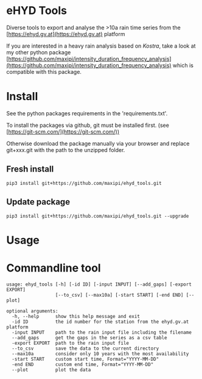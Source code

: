 # eHYD Tools
Diverse tools to export and analyse the >10a rain time series from the [https://ehyd.gv.at](https://ehyd.gv.at) platform


If you are interested in a heavy rain analysis based on *Kostra*, take a look at my other python package 
[https://github.com/maxipi/intensity_duration_frequency_analysis](https://github.com/maxipi/intensity_duration_frequency_analysis) which is compatible with this package.

# Install

See the python packages requirements in the 'requirements.txt'.

To install the packages via github, git must be installed first. (see [https://git-scm.com/](https://git-scm.com/))

Otherwise download the package manually via your browser and replace git+xxx.git with the path to the unzipped folder.

## Fresh install

```
pip3 install git+https://github.com/maxipi/ehyd_tools.git
```

## Update package

```
pip3 install git+https://github.com/maxipi/ehyd_tools.git --upgrade
```

# Usage

# Commandline tool 

```
usage: ehyd_tools [-h] [-id ID] [-input INPUT] [--add_gaps] [-export EXPORT]
                  [--to_csv] [--max10a] [-start START] [-end END] [--plot]

optional arguments:
  -h, --help      show this help message and exit
  -id ID          the id number for the station from the ehyd.gv.at platform
  -input INPUT    path to the rain input file including the filename
  --add_gaps      get the gaps in the series as a csv table
  -export EXPORT  path to the rain input file
  --to_csv        save the data to the current directory
  --max10a        consider only 10 years with the most availability
  -start START    custom start time, Format="YYYY-MM-DD"
  -end END        custom end time, Format="YYYY-MM-DD"
  --plot          plot the data
```
